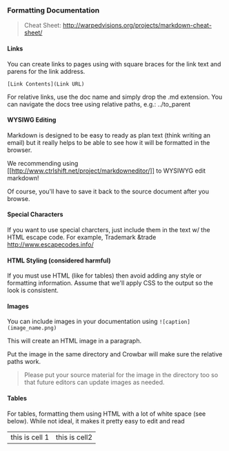 ### Formatting Documentation 

> Cheat Sheet: http://warpedvisions.org/projects/markdown-cheat-sheet/

#### Links

You can create links to pages using with square braces for the link text and parens for the link address.

`[Link Contents](Link URL)`

For relative links, use the doc name and simply drop the .md extension.  You can navigate the docs tree using relative paths, e.g.: ../to_parent


#### WYSIWG Editing

Markdown is designed to be easy to ready as plan text (think writing an email) but it really helps to be able to see how it will be formatted in the browser.

We recommending using [[http://www.ctrlshift.net/project/markdowneditor/]] to WYSIWYG edit markdown!

Of course, you'll have to save it back to the source document after you browse.

#### Special Characters

If you want to use special charcters, just include them in the text w/ the HTML escape code.  For example, Trademark &trade 
http://www.escapecodes.info/

#### HTML Styling (considered harmful)

If you must use HTML (like for tables) then avoid adding any style or formatting information.  Assume that we'll apply CSS to the output so the look is consistent.

#### Images

You can include images in your documentation using `![caption](image_name.png)`

This will create an HTML image in a paragraph.

Put the image in the same directory and Crowbar will make sure the relative paths work.

> Please put your source material for the image in the directory too so that future editors can update images as needed.

#### Tables

For tables, formatting them using HTML with a lot of white space (see below).  While not ideal, it makes it pretty easy to edit and read

  <table>
    <tr>
      <td>this is cell 1</td>
      <td>this is cell2</td>
    </tr>
  </table>

